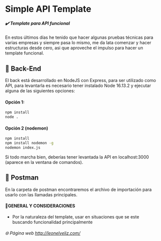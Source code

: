 
# Simple API Template
##### ✔️ Template para API funcional

En estos últimos días he tenido que hacer algunas pruebas técnicas para varias empresas y siempre pasa lo mismo, me da lata comenzar y hacer estructuras desde cero, asi que aproveche el impulso para hacer un template funcional.


## 🤖 Back-End
El back está desarrollado en NodeJS con Express, para ser utilizado como API, para levantarla es necesario tener instalado Node 16.13.2 y ejecutar alguna de las siguientes opciones:
#### Opción 1:
```sh
npm install
node .
```
#### Opción 2 (nodemon)
```sh
npm install
npm install nodemon -g
nodemon index.js
```
Si todo marcha bien, deberías tener levantada la API en localhost:3000 (aparece en la ventana de comandos).

## 💬 Postman
En la carpeta de postman encontraremos el archivo de importación para usarlo con las llamadas principales.

#### 🌟GENERAL Y CONSIDERACIONES
- Por la naturaleza del template, usar en situaciones que se este buscando funcionalidad principalmente


######  🌐 Página web http://leonelveliz.com/
